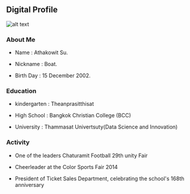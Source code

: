 ## Digital Profile
![alt text](https://sv1.picz.in.th/images/2021/12/01/6xhICl.jpg)


### About Me

- Name : Athakowit Su.


- Nickname : Boat.


- Birth Day : 15 December 2002.

### Education

- kindergarten : Theanprasitthisat 

- High School : Bangkok Christian College (BCC)

- University : Thammasat Univertsuty(Data Science and Innovation)


### Activity
- One of the leaders Chaturamit Football 29th unity Fair


- Cheerleader at the Color Sports Fair 2014



- President of Ticket Sales Department, celebrating the school's 168th anniversary






